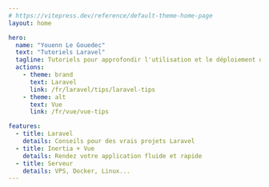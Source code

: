 ```yaml
---
# https://vitepress.dev/reference/default-theme-home-page
layout: home

hero:
  name: "Youenn Le Gouedec"
  text: "Tutoriels Laravel"
  tagline: Tutoriels pour approfondir l'utilisation et le déploiement de Laravel
  actions:
    - theme: brand
      text: Laravel
      link: /fr/laravel/tips/laravel-tips
    - theme: alt
      text: Vue
      link: /fr/vue/vue-tips

features:
  - title: Laravel
    details: Conseils pour des vrais projets Laravel
  - title: Inertia + Vue
    details: Rendez votre application fluide et rapide
  - title: Serveur
    details: VPS, Docker, Linux...
---
```

